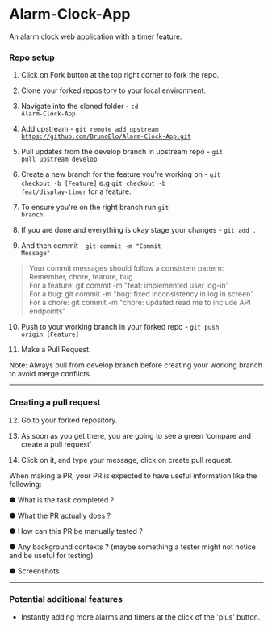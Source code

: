 # Alarm-Clock-App
An alarm clock web application with a timer feature.
  
  ### Repo setup

1. Click on Fork button at the top right corner to fork the repo.

2. Clone your forked repository to your local environment.

3. Navigate into the cloned folder - <code>cd Alarm-Clock-App</code>

4. Add upstream - <code>git remote add upstream https://github.com/BrunoElo/Alarm-Clock-App.git </code>

5. Pull updates from the develop branch in upstream repo - <code>git pull upstream develop</code>

6. Create a new branch for the feature you're working on - <code>git checkout -b [Feature]</code> 
e.g <code>git checkout -b feat/display-timer</code> for a feature.

7. To ensure you're on the right branch run <code>git branch</code>

8. If you are done and everything is okay stage your changes -  <code>git add .</code>

9. And then commit - <code>git commit -m "Commit Message"</code>

>Your commit messages should follow a consistent pattern:  
Remember, chore, feature, bug  
For a feature: git commit -m "feat: implemented user log-in"  
For a bug: git commit -m "bug: fixed inconsistency in log in screen"  
For a chore: git commit -m "chore: updated read me to include API endpoints"

10. Push to your working branch in your forked repo - <code>git push origin [Feature]</code>

11. Make a Pull Request.

Note: Always pull from develop branch before creating your working branch to avoid merge conflicts.
<hr>

### Creating a pull request

12. Go to your forked repository.

13. As soon as you get there, you are going to see a green ‘compare and create a pull request’

14. Click on it, and type your message, click on create pull request.

When making a PR, your PR is expected to have useful information like the following:

● What is the task completed ?

● What the PR actually does ?

● How can this PR be manually tested ?

● Any background contexts ? (maybe something a tester might not notice and be useful for testing)

● Screenshots
<hr>

### Potential additional features
- Instantly adding more alarms and timers at the click of the 'plus' button.
